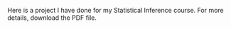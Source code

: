 Here is a project I have done for my Statistical Inference course.
For more details, download the PDF file.



